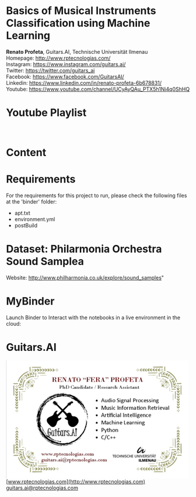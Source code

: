 # Basics of Musical Instruments Classification using Machine Learning

**Renato Profeta**, Guitars.AI, Technische Universität Ilmenau <br>
Homepage: http://www.rptecnologias.com/ <br>
Instagram: https://www.instagram.com/guitars.ai/ <br>
Twitter: https://twitter.com/guitars_ai <br>
Facebook: https://www.facebook.com/GuitarsAI/ <br>
Linkedin: https://www.linkedin.com/in/renato-profeta-6b678831/ <br>
Youtube: https://www.youtube.com/channel/UCyAyQAu_PTX5h1Ni4q0ShHQ

# Youtube Playlist
<br>

# Content


# Requirements
For the requirements for this project to run, please check the following files at the 'binder' folder:
  - apt.txt
  - environment.yml
  - postBuild
  
# Dataset: Philarmonia Orchestra Sound Samplea
Website: http://www.philharmonia.co.uk/explore/sound_samples" <br>

# MyBinder

Launch Binder to Interact with the notebooks in a live environment in the cloud:


# Guitars.AI

<p align="left">
<img src="./img/businesscard.jpg" width="500px" alt="Business Card" align="left" >
</p>
<br>

[www.rptecnologias.com](http://www.rptecnologias.com)
<br>
guitars.ai@rptecnologias.com

